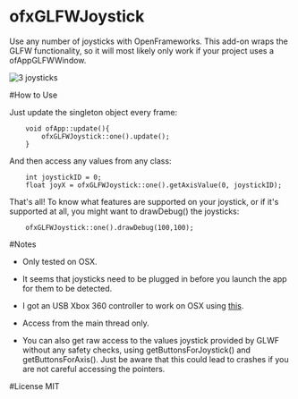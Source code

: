 # ofxGLFWJoystick

Use any number of joysticks with OpenFrameworks.
This add-on wraps the GLFW functionality, so it will most likely only work if your project uses a ofAppGLFWWindow.

![3 joysticks](https://farm8.staticflickr.com/7300/16278716840_7e6a2ef751_z_d.jpg)

#How to Use

Just update the singleton object every frame:

```
	void ofApp::update(){
		ofxGLFWJoystick::one().update();
	}
```

And then access any values from any class:

```
	int joystickID = 0;
	float joyX = ofxGLFWJoystick::one().getAxisValue(0, joystickID);
```

That's all! To know what features are supported on your joystick, or if it's supported at all, you might want to drawDebug() the joysticks:

```
	ofxGLFWJoystick::one().drawDebug(100,100);
```

#Notes
* Only tested on OSX. 

* It seems that joysticks need to be plugged in before you launch the app for them to be detected.

* I got an USB Xbox 360 controller to work on OSX using [this](http://tattiebogle.net/index.php/ProjectRoot/Xbox360Controller/OsxDriver).

* Access from the main thread only.

* You can also get raw access to the values joystick provided by GLWF without any safety checks, using getButtonsForJoystick() and getButtonsForAxis(). Just be aware that this could lead to crashes if you are not careful accessing the pointers.

#License
MIT